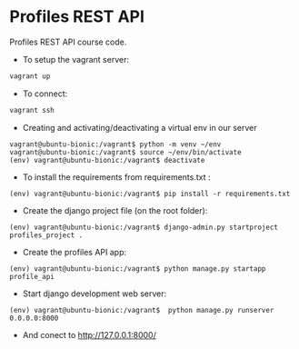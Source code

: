 # Profiles REST API

Profiles REST API course code.

* To setup the vagrant server:
```bash
vagrant up
```

* To connect:
```bash
vagrant ssh
```
* Creating and activating/deactivating a virtual env in our server
```console
vagrant@ubuntu-bionic:/vagrant$ python -m venv ~/env
vagrant@ubuntu-bionic:/vagrant$ source ~/env/bin/activate
(env) vagrant@ubuntu-bionic:/vagrant$ deactivate

```

* To install the requirements from requirements.txt :
```console
(env) vagrant@ubuntu-bionic:/vagrant$ pip install -r requirements.txt
```

* Create the django project file (on the root folder):

```console
(env) vagrant@ubuntu-bionic:/vagrant$ django-admin.py startproject profiles_project .
```

* Create the profiles API app:

```console
(env) vagrant@ubuntu-bionic:/vagrant$ python manage.py startapp profile_api
```
* Start django development web server:
```console
(env) vagrant@ubuntu-bionic:/vagrant$  python manage.py runserver 0.0.0.0:8000
```
* And conect to http://127.0.0.1:8000/
